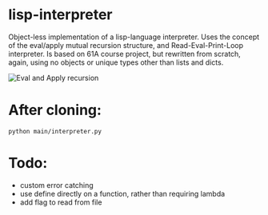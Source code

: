 # lisp-interpreter
Object-less implementation of a lisp-language interpreter.
Uses the concept of the eval/apply mutual recursion structure, and Read-Eval-Print-Loop interpreter. Is based on 61A course project, but rewritten from scratch, again, using no objects or unique types other than lists and dicts.

![Eval and Apply recursion](https://evalapply.space/images/evalapply.jpeg)

# After cloning:
```
python main/interpreter.py
```
# Todo:
- custom error catching
- use define directly on a function, rather than requiring lambda
- add flag to read from file

